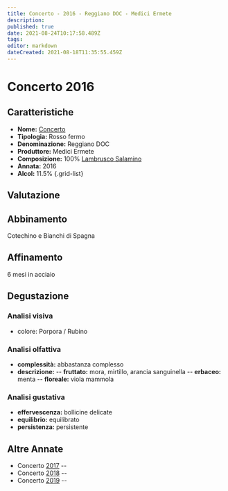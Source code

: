 ```yaml
---
title: Concerto - 2016 - Reggiano DOC - Medici Ermete
description: 
published: true
date: 2021-08-24T10:17:58.489Z
tags: 
editor: markdown
dateCreated: 2021-08-18T11:35:55.459Z
---
```


# Concerto 2016

## Caratteristiche
- **Nome:** [Concerto](/vini/Italia/Emilia/Medici-Ermete/Concerto/scheda-globale) 
- **Tipologia:** Rosso fermo
- **Denominazione:** Reggiano DOC 
- **Produttore:** Medici Ermete 
- **Composizione:** 100% [Lambrusco Salamino](/vitigni/bacca-nera/lambrusco-salamino)
- **Annata:** 2016
- **Alcol:** 11.5%
{.grid-list}

## Valutazione

<span class="valutazione"><span class="star-3"></span></span>

## Abbinamento
Cotechino e Bianchi di Spagna

## Affinamento
6 mesi in acciaio 

## Degustazione

### Analisi visiva
- colore: Porpora / Rubino

### Analisi olfattiva
- **complessità:**  abbastanza complesso
- **descrizione:** 
-- **fruttato:** mora, mirtillo, arancia sanguinella
-- **erbaceo:** menta
-- **floreale:** viola mammola

### Analisi gustativa
- **effervescenza:** bollicine delicate
- **equilibrio:** equilibrato
- **persistenza:** persistente

## Altre Annate
- Concerto [2017](/vini/Italia/Emilia/Medici-Ermete/Concerto/2017) -- <span class="star-3"></span>
- Concerto [2018](/vini/Italia/Emilia/Medici-Ermete/Concerto/2018) -- <span class="star-3"></span>
- Concerto [2019](/vini/Italia/Emilia/Medici-Ermete/Concerto/2019) -- <span class="star-5"></span>
 